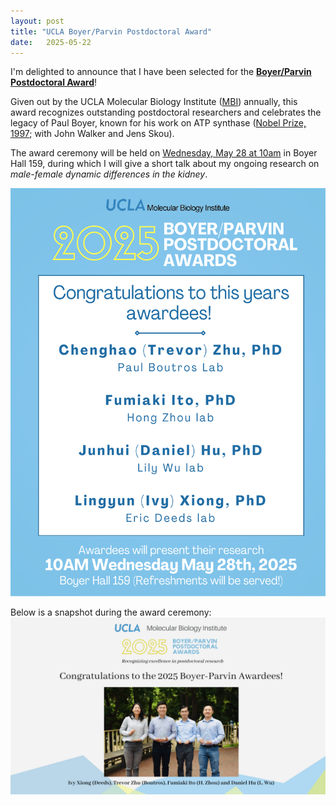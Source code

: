 ```yaml
---
layout: post
title: "UCLA Boyer/Parvin Postdoctoral Award"
date:   2025-05-22
---
```


I'm delighted to announce that I have been selected for the [**Boyer/Parvin Postdoctoral Award**](https://www.mbi.ucla.edu/awards/postdoctoral-history)! 

Given out by the UCLA Molecular Biology Institute ([MBI](https://www.mbi.ucla.edu)) annually, this award recognizes outstanding postdoctoral researchers and celebrates the legacy of Paul Boyer, known for his work on ATP synthase ([Nobel Prize, 1997](https://www.nobelprize.org/prizes/chemistry/1997/summary/); with John Walker and Jens Skou).

The award ceremony will be held on <ins>Wednesday, May 28 at 10am</ins> in Boyer Hall 159, during which I will give a short talk about my ongoing research on *male-female dynamic differences in the kidney*.

![Boyer_Award](/images/UCLA_Boyer_Award.png)

Below is a snapshot during the award ceremony:
![Boyer_Fellow](/images/UCLA_Boyer_GroupPhoto.jpg)
